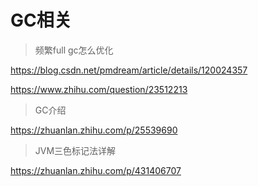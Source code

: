 # GC相关

> 频繁full gc怎么优化

https://blog.csdn.net/pmdream/article/details/120024357

https://www.zhihu.com/question/23512213

> GC介绍

https://zhuanlan.zhihu.com/p/25539690

> JVM三色标记法详解

https://zhuanlan.zhihu.com/p/431406707